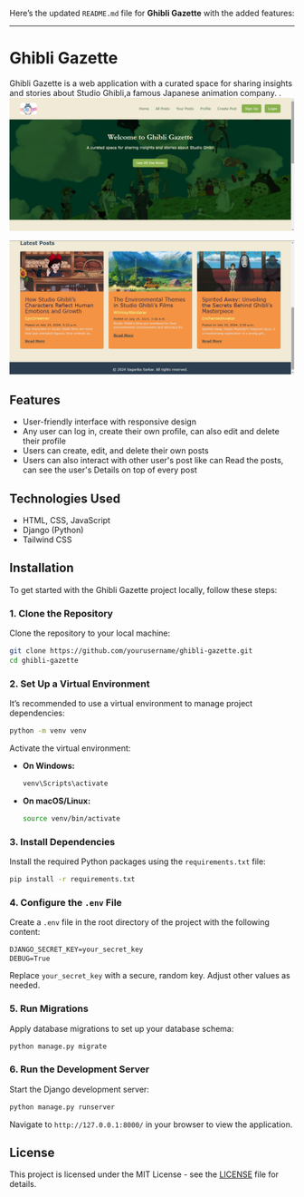 Here’s the updated `README.md` file for **Ghibli Gazette** with the added features:

---

# Ghibli Gazette

Ghibli Gazette is a web application with a curated space for sharing insights and stories about Studio Ghibli,a famous Japanese animation company.
.
![Ghibli Gazette](static/Images/pic2.png) <!-- Add your project image here -->

![Ghibli Gazette](static/Images/pic1.png) <!-- Add your project image here -->

## Features

- User-friendly interface with responsive design
- Any user can log in, create their own profile, can also edit and delete their profile
- Users can create, edit, and delete their own posts
- Users can also interact with other user's post like can Read the posts, can see the user's Details on top of every post

## Technologies Used

- HTML, CSS, JavaScript
- Django (Python)
- Tailwind CSS

## Installation

To get started with the Ghibli Gazette project locally, follow these steps:

### 1. Clone the Repository

Clone the repository to your local machine:

```bash
git clone https://github.com/yourusername/ghibli-gazette.git
cd ghibli-gazette
```

### 2. Set Up a Virtual Environment

It’s recommended to use a virtual environment to manage project dependencies:

```bash
python -m venv venv
```

Activate the virtual environment:

- **On Windows:**

  ```bash
  venv\Scripts\activate
  ```

- **On macOS/Linux:**

  ```bash
  source venv/bin/activate
  ```

### 3. Install Dependencies

Install the required Python packages using the `requirements.txt` file:

```bash
pip install -r requirements.txt
```

### 4. Configure the `.env` File

Create a `.env` file in the root directory of the project with the following content:

```env
DJANGO_SECRET_KEY=your_secret_key
DEBUG=True
```

Replace `your_secret_key` with a secure, random key. Adjust other values as needed.

### 5. Run Migrations

Apply database migrations to set up your database schema:

```bash
python manage.py migrate
```

### 6. Run the Development Server

Start the Django development server:

```bash
python manage.py runserver
```

Navigate to `http://127.0.0.1:8000/` in your browser to view the application.



## License

This project is licensed under the MIT License - see the [LICENSE](LICENSE) file for details.


